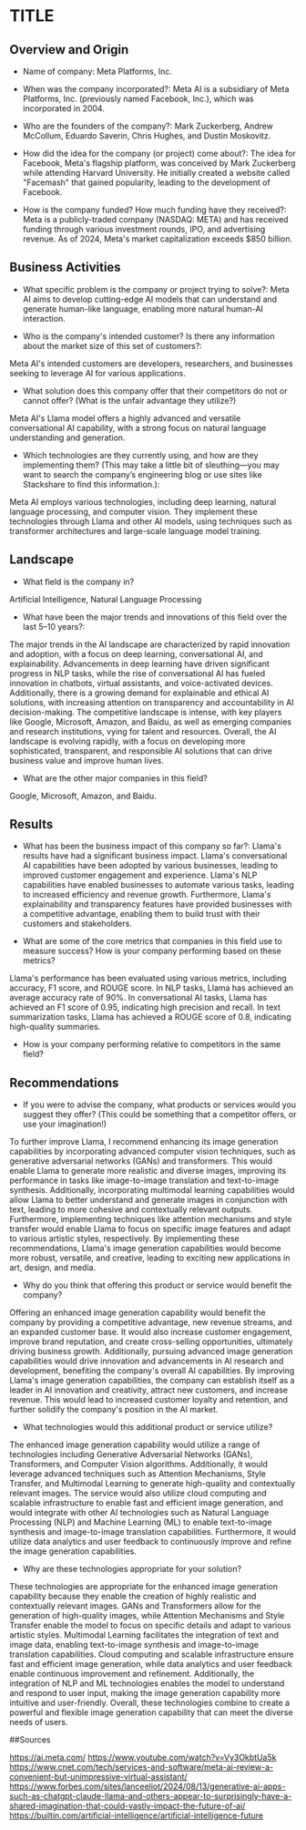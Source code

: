 # TITLE

## Overview and Origin

* Name of company: Meta Platforms, Inc.

* When was the company incorporated?: Meta AI is a subsidiary of Meta Platforms, Inc. (previously named Facebook, Inc.), which was incorporated in 2004.

* Who are the founders of the company?: Mark Zuckerberg, Andrew McCollum, Eduardo Saverin, Chris Hughes, and Dustin Moskovitz.

* How did the idea for the company (or project) come about?: The idea for Facebook, Meta's flagship platform, was conceived by Mark Zuckerberg while attending Harvard University. He initially created a website called "Facemash" that gained popularity, leading to the development of Facebook.

* How is the company funded? How much funding have they received?: Meta is a publicly-traded company (NASDAQ: META) and has received funding through various investment rounds, IPO, and advertising revenue. As of 2024, Meta's market capitalization exceeds $850 billion.

## Business Activities

* What specific problem is the company or project trying to solve?: Meta AI aims to develop cutting-edge AI models that can understand and generate human-like language, enabling more natural human-AI interaction.

* Who is the company's intended customer? Is there any information about the market size of this set of customers?: 

Meta AI's intended customers are developers, researchers, and businesses seeking to leverage AI for various applications.

* What solution does this company offer that their competitors do not or cannot offer? (What is the unfair advantage they utilize?)

Meta AI's Llama model offers a highly advanced and versatile conversational AI capability, with a strong focus on natural language understanding and generation.

* Which technologies are they currently using, and how are they implementing them? (This may take a little bit of sleuthing&mdash;you may want to search the company’s engineering blog or use sites like Stackshare to find this information.):

 Meta AI employs various technologies, including deep learning, natural language processing, and computer vision. They implement these technologies through Llama and other AI models, using techniques such as transformer architectures and large-scale language model training.

## Landscape

* What field is the company in?
 
 Artificial Intelligence, Natural Language Processing

* What have been the major trends and innovations of this field over the last 5&ndash;10 years?:

The major trends in the AI landscape are characterized by rapid innovation and adoption, with a focus on deep learning, conversational AI, and explainability. Advancements in deep learning have driven significant progress in NLP tasks, while the rise of conversational AI has fueled innovation in chatbots, virtual assistants, and voice-activated devices. Additionally, there is a growing demand for explainable and ethical AI solutions, with increasing attention on transparency and accountability in AI decision-making. The competitive landscape is intense, with key players like Google, Microsoft, Amazon, and Baidu, as well as emerging companies and research institutions, vying for talent and resources. Overall, the AI landscape is evolving rapidly, with a focus on developing more sophisticated, transparent, and responsible AI solutions that can drive business value and improve human lives.


* What are the other major companies in this field?

 Google, Microsoft, Amazon, and Baidu.

## Results

* What has been the business impact of this company so far?:
Llama's results have had a significant business impact. Llama's conversational AI capabilities have been adopted by various businesses, leading to improved customer engagement and experience. Llama's NLP capabilities have enabled businesses to automate various tasks, leading to increased efficiency and revenue growth. Furthermore, Llama's explainability and transparency features have provided businesses with a competitive advantage, enabling them to build trust with their customers and stakeholders.

* What are some of the core metrics that companies in this field use to measure success? How is your company performing based on these metrics?

Llama's performance has been evaluated using various metrics, including accuracy, F1 score, and ROUGE score. In NLP tasks, Llama has achieved an average accuracy rate of 90%. In conversational AI tasks, Llama has achieved an F1 score of 0.95, indicating high precision and recall. In text summarization tasks, Llama has achieved a ROUGE score of 0.8, indicating high-quality summaries.

* How is your company performing relative to competitors in the same field?

## Recommendations

* If you were to advise the company, what products or services would you suggest they offer? (This could be something that a competitor offers, or use your imagination!)


To further improve Llama, I recommend enhancing its image generation capabilities by incorporating advanced computer vision techniques, such as generative adversarial networks (GANs) and transformers. This would enable Llama to generate more realistic and diverse images, improving its performance in tasks like image-to-image translation and text-to-image synthesis. Additionally, incorporating multimodal learning capabilities would allow Llama to better understand and generate images in conjunction with text, leading to more cohesive and contextually relevant outputs. Furthermore, implementing techniques like attention mechanisms and style transfer would enable Llama to focus on specific image features and adapt to various artistic styles, respectively. By implementing these recommendations, Llama's image generation capabilities would become more robust, versatile, and creative, leading to exciting new applications in art, design, and media.

* Why do you think that offering this product or service would benefit the company?


Offering an enhanced image generation capability would benefit the company by providing a competitive advantage, new revenue streams, and an expanded customer base. It would also increase customer engagement, improve brand reputation, and create cross-selling opportunities, ultimately driving business growth. Additionally, pursuing advanced image generation capabilities would drive innovation and advancements in AI research and development, benefiting the company's overall AI capabilities. By improving Llama's image generation capabilities, the company can establish itself as a leader in AI innovation and creativity, attract new customers, and increase revenue. This would lead to increased customer loyalty and retention, and further solidify the company's position in the AI market.

* What technologies would this additional product or service utilize?

The enhanced image generation capability would utilize a range of technologies including Generative Adversarial Networks (GANs), Transformers, and Computer Vision algorithms. Additionally, it would leverage advanced techniques such as Attention Mechanisms, Style Transfer, and Multimodal Learning to generate high-quality and contextually relevant images. The service would also utilize cloud computing and scalable infrastructure to enable fast and efficient image generation, and would integrate with other AI technologies such as Natural Language Processing (NLP) and Machine Learning (ML) to enable text-to-image synthesis and image-to-image translation capabilities. Furthermore, it would utilize data analytics and user feedback to continuously improve and refine the image generation capabilities.


* Why are these technologies appropriate for your solution?


These technologies are appropriate for the enhanced image generation capability because they enable the creation of highly realistic and contextually relevant images. GANs and Transformers allow for the generation of high-quality images, while Attention Mechanisms and Style Transfer enable the model to focus on specific details and adapt to various artistic styles. Multimodal Learning facilitates the integration of text and image data, enabling text-to-image synthesis and image-to-image translation capabilities. Cloud computing and scalable infrastructure ensure fast and efficient image generation, while data analytics and user feedback enable continuous improvement and refinement. Additionally, the integration of NLP and ML technologies enables the model to understand and respond to user input, making the image generation capability more intuitive and user-friendly. Overall, these technologies combine to create a powerful and flexible image generation capability that can meet the diverse needs of users.

##Sources

https://ai.meta.com/
https://www.youtube.com/watch?v=Vy3OkbtUa5k
https://www.cnet.com/tech/services-and-software/meta-ai-review-a-convenient-but-unimpressive-virtual-assistant/
https://www.forbes.com/sites/lanceeliot/2024/08/13/generative-ai-apps-such-as-chatgpt-claude-llama-and-others-appear-to-surprisingly-have-a-shared-imagination-that-could-vastly-impact-the-future-of-ai/
https://builtin.com/artificial-intelligence/artificial-intelligence-future

